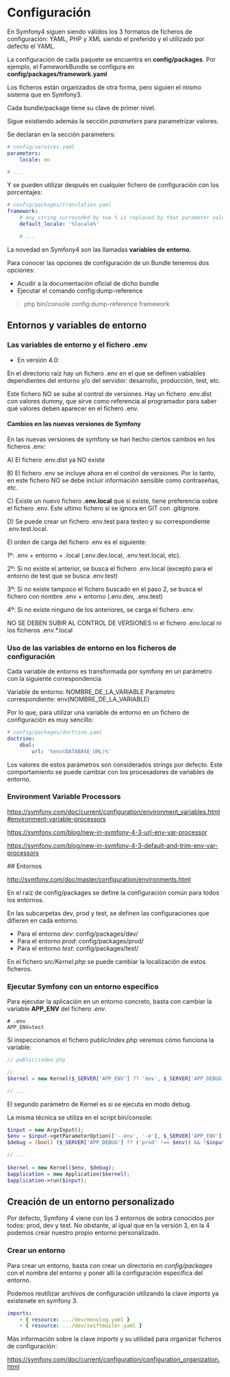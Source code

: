 # Configuración

En Symfony4 siguen siendo válidos los 3 formatos de ficheros de configuración: YAML, PHP y XML siendo el preferido y el utilizado por defecto el YAML.

La configuración de cada paquete se encuentra en **config/packages**. Por ejemplo, el FameworkBundle se configura en **config/packages/framework.yaml**

Los ficheros están organizados de otra forma, pero siguien el mismo sistema que en Symfony3. 

Cada bundle/package tiene su clave de primer nivel. 

Sigue existiendo además la sección *parameters* para parametrizar valores.

Se declaran en la sección parameters:

```yaml
# config/services.yaml
parameters:
    locale: en

# ...
```

Y se pueden utilizar después en cualquier fichero de configuración con los porcentajes:

```yaml
# config/packages/translation.yaml
framework:
    # any string surrounded by two % is replaced by that parameter value
    default_locale: '%locale%'

    # ...
```

La novedad en Symfony4 son las llamadas **variables de entorno**.

Para conocer las opciones de configuración de un Bundle tenemos dos opciones:

- Acudir a la documentación oficial de dicho bundle
- Ejecutar el comando config:dump-reference

> php bin/console config:dump-reference framework


## Entornos y variables de entorno

### Las variables de entorno y el fichero .env

- En versión 4.0: 

En el directorio raíz hay un fichero .env en el que se definen vabiables dependientes del entorno y/o del servidor: desarrollo, producción, test, etc.

Este fichero NO se sube al control de versiones. Hay un fichero .env.dist con valores dummy, que sirve como referencia al programador para saber qué valores deben aparecer en el fichero .env.

#### Cambios en las nuevas versiones de Symfony

En las nuevas versiones de symfony se han hecho ciertos cambios en los ficheros .env:

A) El fichero .env.dist ya NO existe

B) El fichero .env se incluye ahora en el control de versiones. Por lo tanto, en este fichero NO se debe incluir información sensible como contraseñas, etc.

C) Existe un nuevo fichero **.env.local** que si existe, tiene preferencia sobre el fichero .env. Este ultimo fichero sí se ignora en GIT con .gitignore.

D) Se puede crear un fichero .env.test para testeo y su correspondiente .env.test.local.

El orden de carga del fichero .env es el siguiente:

1º: .env + entorno + .local (.env.dev.local, .env.test.local, etc).

2º: Si no existe el anterior, se busca el fichero .env.local (excepto para el entorno de test que se busca .env.test)

3º: Si no existe tampoco el fichero buscado en el paso 2, se busca el fichero con nombre .env + entorno (.env.dev, .env.test)

4º: Si no existe ninguno de los anteriores, se carga el fichero .env.

NO SE DEBEN SUBIR AL CONTROL DE VERSIONES ni el fichero .env.local ni los ficheros .env.*.local

### Uso de las variables de entorno en los ficheros de configuración

Cada variable de entorno es transformada por symfony en un parámetro con la siguiente correspondencia

Variable de entorno: NOMBRE_DE_LA_VARIABLE
Parámetro correspondiente: env(NOMBRE_DE_LA_VARIABLE)

Por lo que, para utilizar una variable de entorno en un fichero de configuración es muy sencillo:

```yml
# config/packages/doctrine.yaml
doctrine:
    dbal:
        url: '%env(DATABASE_URL)%'
```

Los valores de estos parámetros son considerados strings por defecto. Este comportamiento se puede cambiar con los procesadores de variables de entorno.

### Environment Variable Processors

https://symfony.com/doc/current/configuration/environment_variables.html#environment-variable-processors

https://symfony.com/blog/new-in-symfony-4-3-url-env-var-processor

https://symfony.com/blog/new-in-symfony-4-3-default-and-trim-env-var-processors

## Entornos

http://symfony.com/doc/master/configuration/environments.html

En el raíz de config/packages se define la configuración común para todos los entornos.

En las subcarpetas dev, prod y test, se definen las configuraciones que difieren en cada entorno.

- Para el entorno *dev*: config/packages/dev/
- Para el entorno *prod*: config/packages/prod/
- Para el entorno *test*: config/packages/test/


En el fichero *src/Kernel.php* se puede cambiar la localización de estos ficheros.

### Ejecutar Symfony con un entorno específico

Para ejecutar la aplicación en un entorno concreto, basta con cambiar la variable **APP_ENV** del fichero *.env*.

```
# .env
APP_ENV=test
```

Si inspeccionamos el fichero public/index.php veremos cómo funciona la variable:

```php
// public/index.php

// ...
$kernel = new Kernel($_SERVER['APP_ENV'] ?? 'dev', $_SERVER['APP_DEBUG'] ?? false);

// ...
```

El segundo parámetro de Kernel es si se ejecuta en modo debug.

La misma técnica se utiliza en el script bin/console:

```php
$input = new ArgvInput();
$env = $input->getParameterOption(['--env', '-e'], $_SERVER['APP_ENV'] ?? 'dev', true);
$debug = (bool) ($_SERVER['APP_DEBUG'] ?? ('prod' !== $env)) && !$input->hasParameterOption('--no-debug', true);

// ...
 
$kernel = new Kernel($env, $debug);
$application = new Application($kernel);
$application->run($input);
```

## Creación de un entorno personalizado

Por defecto, Symfony 4 viene con los 3 entornos de sobra conocidos por todos: prod, dev y test. No obstante, al igual que en la versión 3, en la 4 podemos crear nuestro propio entorno personalizado.

### Crear un entorno

Para crear un entorno, basta con crear un directorio en *config/packages* con el nombre del entorno y poner allí la configuración específica del entorno.

Podemos reutilizar archivos de configuración utilizando la clave *imports* ya existenete en symfony 3.

```yml
imports:
    - { resource: .../dev/monolog.yaml }
    - { resource: .../dev/swiftmailer.yaml }
```

Más información sobre la clave *imports* y su utilidad para organizar ficheros de configuración:

https://symfony.com/doc/current/configuration/configuration_organization.html
